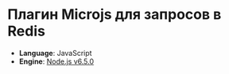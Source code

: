 # Плагин Microjs для запросов в Redis
* **Language**: JavaScript
* **Engine**: [Node.js v6.5.0](https://nodejs.org/dist/latest-v6.x/)
